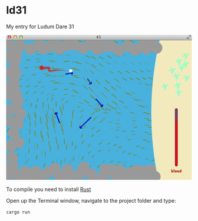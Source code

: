 ld31
====

My entry for Ludum Dare 31

![screenshot](./screenshot.png)

To compile you need to install [Rust](http://www.rust-lang.org/)

Open up the Terminal window, navigate to the project folder and type:

```
cargo run
```
